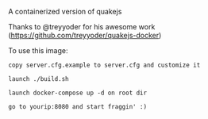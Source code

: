 A containerized version of quakejs



Thanks to @treyyoder for his awesome work (https://github.com/treyyoder/quakejs-docker)



To use this image:

    copy server.cfg.example to server.cfg and customize it
    
    launch ./build.sh
    
    launch docker-compose up -d on root dir
    
    go to yourip:8080 and start fraggin' :)
